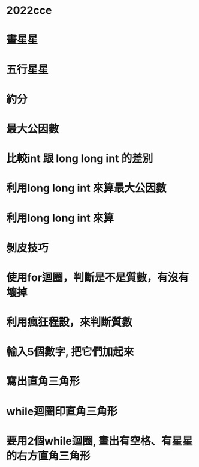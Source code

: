 # 2022cce
# 畫星星
# 五行星星
# 約分
# 最大公因數
# 比較int 跟 long long int 的差別
# 利用long long int 來算最大公因數
# 利用long long int 來算
# 剝皮技巧
# 使用for迴圈，判斷是不是質數，有沒有壞掉
# 利用瘋狂程設，來判斷質數
# 輸入5個數字, 把它們加起來
# 寫出直角三角形
# while迴圈印直角三角形
# 要用2個while迴圈, 畫出有空格、有星星的右方直角三角形
# 
#
#
#
#
